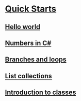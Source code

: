 # [Quick Starts](index.md)
## [Hello world](hello-world.yml)
## [Numbers in C#](numbers-in-csharp.yml)
## [Branches and loops](branches-and-loops.yml)
## [List collections](list-collection.yml)
## [Introduction to classes](introduction-to-classes.md)
